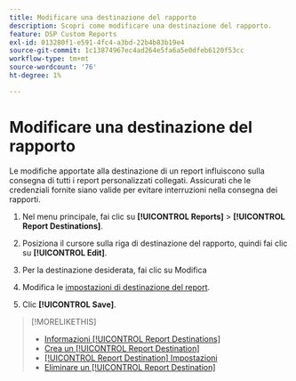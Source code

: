 ```yaml
---
title: Modificare una destinazione del rapporto
description: Scopri come modificare una destinazione del rapporto.
feature: DSP Custom Reports
exl-id: 013280f1-e591-4fc4-a3bd-22b4b83b19e4
source-git-commit: 1c13874967ec4ad264e5fa6a5e0dfeb6120f53cc
workflow-type: tm+mt
source-wordcount: '76'
ht-degree: 1%

---
```


# Modificare una destinazione del rapporto

Le modifiche apportate alla destinazione di un report influiscono sulla consegna di tutti i report personalizzati collegati. Assicurati che le credenziali fornite siano valide per evitare interruzioni nella consegna dei rapporti.

1. Nel menu principale, fai clic su **[!UICONTROL Reports]** > **[!UICONTROL Report Destinations]**.

1. Posiziona il cursore sulla riga di destinazione del rapporto, quindi fai clic su **[!UICONTROL Edit]**.

1. Per la destinazione desiderata, fai clic su Modifica

1. Modifica le [impostazioni di destinazione del report](/help/dsp/reports/report-destinations/report-destination-settings.md).

1. Clic **[!UICONTROL Save]**.

>[!MORELIKETHIS]
>
>* [Informazioni [!UICONTROL Report Destinations]](/help/dsp/reports/report-destinations/report-destination-about.md)
>* [Crea un [!UICONTROL Report Destination]](/help/dsp/reports/report-destinations/report-destination-create.md)
>* [[!UICONTROL Report Destination] Impostazioni](/help/dsp/reports/report-destinations/report-destination-settings.md)
>* [Eliminare un [!UICONTROL Report Destination]](/help/dsp/reports/report-destinations/report-destination-delete.md)

